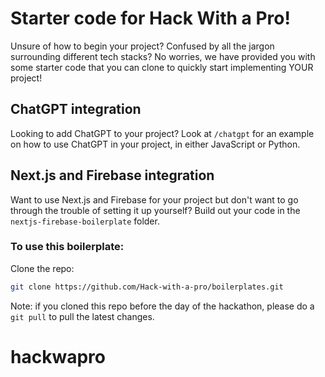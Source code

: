 # Starter code for Hack With a Pro!
Unsure of how to begin your project? Confused by all the jargon surrounding different tech stacks? No worries, we have provided you with some starter code that you can clone to quickly start implementing YOUR project!

## ChatGPT integration
Looking to add ChatGPT to your project? Look at `/chatgpt` for an example on how to use ChatGPT in your project, in either JavaScript or Python.

## Next.js and Firebase integration
Want to use Next.js and Firebase for your project but don't want to go through the trouble of setting it up yourself? Build out your code in the `nextjs-firebase-boilerplate` folder.

### To use this boilerplate:
Clone the repo:
```bash
git clone https://github.com/Hack-with-a-pro/boilerplates.git
```

Note: if you cloned this repo before the day of the hackathon, please do a `git pull` to pull the latest changes.
# hackwapro
